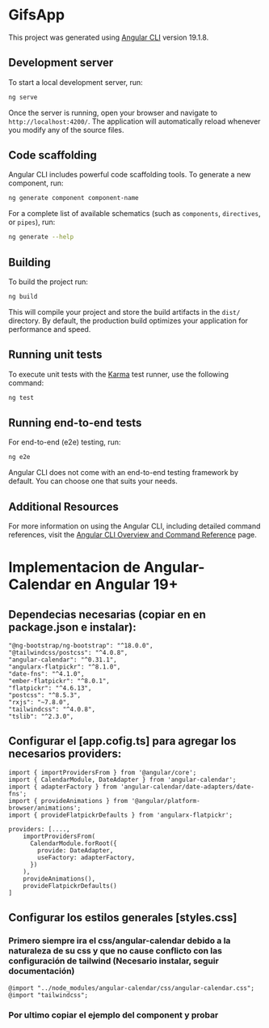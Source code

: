 # GifsApp

This project was generated using [Angular CLI](https://github.com/angular/angular-cli) version 19.1.8.

## Development server

To start a local development server, run:

```bash
ng serve
```

Once the server is running, open your browser and navigate to `http://localhost:4200/`. The application will automatically reload whenever you modify any of the source files.

## Code scaffolding

Angular CLI includes powerful code scaffolding tools. To generate a new component, run:

```bash
ng generate component component-name
```

For a complete list of available schematics (such as `components`, `directives`, or `pipes`), run:

```bash
ng generate --help
```

## Building

To build the project run:

```bash
ng build
```

This will compile your project and store the build artifacts in the `dist/` directory. By default, the production build optimizes your application for performance and speed.

## Running unit tests

To execute unit tests with the [Karma](https://karma-runner.github.io) test runner, use the following command:

```bash
ng test
```

## Running end-to-end tests

For end-to-end (e2e) testing, run:

```bash
ng e2e
```

Angular CLI does not come with an end-to-end testing framework by default. You can choose one that suits your needs.

## Additional Resources

For more information on using the Angular CLI, including detailed command references, visit the [Angular CLI Overview and Command Reference](https://angular.dev/tools/cli) page.


# Implementacion de Angular-Calendar en Angular 19+

## Dependecias necesarias (copiar en en package.json e instalar):

    "@ng-bootstrap/ng-bootstrap": "^18.0.0",
    "@tailwindcss/postcss": "^4.0.8",
    "angular-calendar": "^0.31.1",
    "angularx-flatpickr": "^8.1.0",
    "date-fns": "^4.1.0",
    "ember-flatpickr": "^8.0.1",
    "flatpickr": "^4.6.13",
    "postcss": "^8.5.3",
    "rxjs": "~7.8.0",
    "tailwindcss": "^4.0.8",
    "tslib": "^2.3.0",

## Configurar el [app.cofig.ts] para agregar los necesarios providers:

    import { importProvidersFrom } from '@angular/core';
    import { CalendarModule, DateAdapter } from 'angular-calendar';
    import { adapterFactory } from 'angular-calendar/date-adapters/date-fns';
    import { provideAnimations } from '@angular/platform-browser/animations';
    import { provideFlatpickrDefaults } from 'angularx-flatpickr';

    providers: [....,
        importProvidersFrom(
          CalendarModule.forRoot({
            provide: DateAdapter,
            useFactory: adapterFactory,
          })
        ),  
        provideAnimations(),
        provideFlatpickrDefaults()
    ]

## Configurar los estilos generales [styles.css]
###  Primero siempre ira el css/angular-calendar debido a la naturaleza de su css y que no cause conflicto con las configuración de tailwind (Necesario instalar, seguir documentación)

    @import "../node_modules/angular-calendar/css/angular-calendar.css";
    @import "tailwindcss";

### Por ultimo copiar el ejemplo del component y probar
